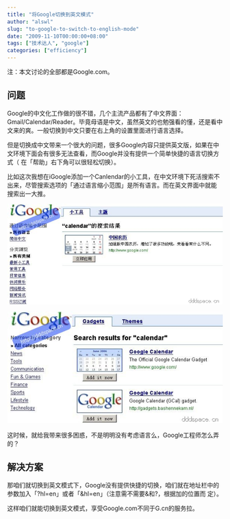```yaml
---
title: "将Google切换到英文模式"
author: "alswl"
slug: "to-google-to-switch-to-english-mode"
date: "2009-11-10T00:00:00+08:00"
tags: ["技术达人", "google"]
categories: ["efficiency"]
---
```


注：本文讨论的全部都是Google.com。

## 问题

Google的中文化工作做的很不错，几个主流产品都有了中文界面：Gmail/Calendar/Reader。毕竟母语是中文，虽然英文的也勉强看的懂，还是看中
文来的爽。一般切换到中文只要在右上角的设置里面进行语言选择。

但是切换成中文带来一个很大的问题，很多Google内容只提供英文版，如果在中文环境下面会有很多无法查看，而Google并没有提供一个简单快捷的语言切换方式（
在「帮助」右下角可以很轻松切换）。

比如这次我想在iGoogle添加一个Canlendar的小工具，在中文环境下死活搜索不出来，尽管搜索选项的「通过语言缩小范围」是所有语言。而在英文界面中就能
搜索出一大推。

[![canlendar_zh_cn](/images/upload_dropbox/200911/canlendar_zh_cn.jpg)](/images/upload_dropbox/200911/canlendar_zh_cn.jpg)

[![canlendar_en](/images/upload_dropbox/200911/canlendar_en.jpg)](/images/upload_dropbox/200911/canlendar_en.jpg)

这时候，就给我带来很多困惑，不是明明没有考虑语言么，Google工程师怎么弄的？

## 解决方案

那咱们就切换到英文模式下，Google没有提供快捷的切换，咱们就在地址栏中的参数加入「?hl=en」或者「&hl=en」（注意需不需要&和?，根据加的位置而
定）。

这样咱们就能切换到英文模式，享受Google.com不同于G.cn的服务拉。

